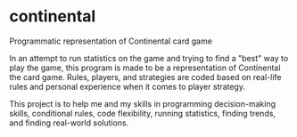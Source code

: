 # continental
Programmatic representation of Continental card game

In an attempt to run statistics on the game and trying to find a "best" way to play the game,
this program is made to be a representation of Continental the card game. Rules,  players,  and
strategies are coded based on real-life rules and personal experience when it comes to player
strategy. 

This project is to help me and my skills in programming decision-making skills, conditional
rules, code flexibility, running statistics, finding trends, and finding real-world solutions.
